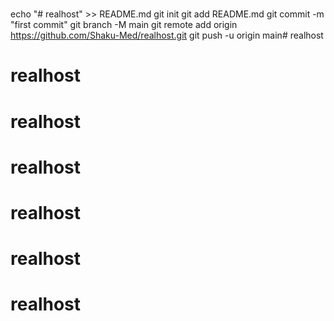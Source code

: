 # 
echo "# realhost" >> README.md
git init
git add README.md
git commit -m "first commit"
git branch -M main
git remote add origin https://github.com/Shaku-Med/realhost.git
git push -u origin main# realhost
# realhost
# realhost
# realhost
# realhost
# realhost
# realhost
